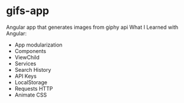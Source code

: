 # gifs-app
Angular app that generates images from giphy api
What I Learned with Angular:
- App modularization
- Components 
- ViewChild
- Services
- Search History
- API Keys
- LocalStorage
- Requests HTTP
- Animate CSS
